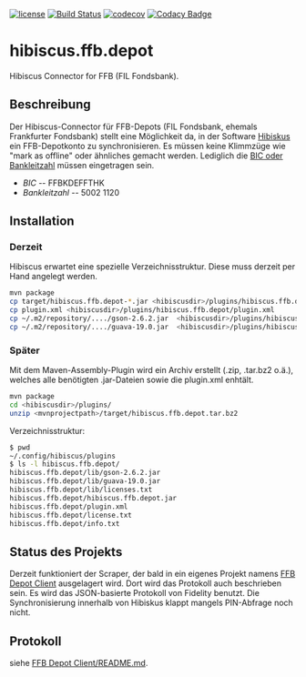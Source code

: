 [![license](https://img.shields.io/badge/Licence-GPLv2%2B-brightgreen.svg)]() [![Build Status](https://travis-ci.org/bmhm/hibiscus.ffb.depot.svg?branch=master)](https://travis-ci.org/bmhm/hibiscus.ffb.depot) [![codecov](https://codecov.io/gh/bmhm/hibiscus.ffb.depot/branch/master/graph/badge.svg)](https://codecov.io/gh/bmhm/hibiscus.ffb.depot) [![Codacy Badge](https://api.codacy.com/project/badge/Grade/19baee31526d4429a038962efbf4e395)](https://www.codacy.com/app/bmarwell/hibiscus-ffb-depot?utm_source=github.com&amp;utm_medium=referral&amp;utm_content=bmhm/hibiscus.ffb.depot&amp;utm_campaign=Badge_Grade) 

# hibiscus.ffb.depot
Hibiscus Connector for FFB (FIL Fondsbank).

## Beschreibung
Der Hibiscus-Connector für FFB-Depots (FIL Fondsbank, ehemals Frankfurter Fondsbank) stellt eine Möglichkeit da, in der Software [Hibiskus](https://github.com/willuhn/hibiscus) ein FFB-Depotkonto zu synchronisieren. Es müssen keine Klimmzüge wie "mark as offline" oder ähnliches gemacht werden. Lediglich die [BIC oder Bankleitzahl](https://www.sparkasse.de/service/sepa.html) müssen eingetragen sein.

 * *BIC* -- FFBKDEFFTHK
 * *Bankleitzahl* -- 5002 1120

## Installation
### Derzeit
Hibiscus erwartet eine spezielle Verzeichnisstruktur. Diese muss derzeit per Hand angelegt werden.
```bash
mvn package
cp target/hibiscus.ffb.depot-*.jar <hibiscusdir>/plugins/hibiscus.ffb.depot/hibiscus.ffb.depot.jar
cp plugin.xml <hibiscusdir>/plugins/hibiscus.ffb.depot/plugin.xml
cp ~/.m2/repository/..../gson-2.6.2.jar  <hibiscusdir>/plugins/hibiscus.ffb.depot/lib/
cp ~/.m2/repository/..../guava-19.0.jar  <hibiscusdir>/plugins/hibiscus.ffb.depot/lib/
```

### Später
Mit dem Maven-Assembly-Plugin wird ein Archiv erstellt (.zip, .tar.bz2 o.ä.), welches alle benötigten .jar-Dateien sowie die plugin.xml enhtält.
```bash
mvn package
cd <hibiscusdir>/plugins/
unzip <mvnprojectpath>/target/hibiscus.ffb.depot.tar.bz2
```

Verzeichnisstruktur:
```bash
$ pwd
~/.config/hibiscus/plugins
$ ls -l hibiscus.ffb.depot/
hibiscus.ffb.depot/lib/gson-2.6.2.jar
hibiscus.ffb.depot/lib/guava-19.0.jar
hibiscus.ffb.depot/lib/licenses.txt
hibiscus.ffb.depot/hibiscus.ffb.depot.jar
hibiscus.ffb.depot/plugin.xml
hibiscus.ffb.depot/license.txt
hibiscus.ffb.depot/info.txt
```


## Status des Projekts
Derzeit funktioniert der Scraper, der bald in ein eigenes Projekt namens [FFB Depot Client](https://github.com/bmhm/ffb.depot.client/) ausgelagert wird. Dort wird das Protokoll auch beschrieben sein. Es wird das JSON-basierte Protokoll von Fidelity benutzt.
Die Synchronisierung innerhalb von Hibiskus klappt mangels PIN-Abfrage noch nicht.


## Protokoll
siehe [FFB Depot Client/README.md](https://github.com/bmhm/ffb.depot.client/blob/master/README.md).
